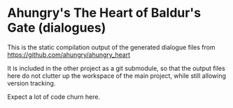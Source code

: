 # Ahungry's The Heart of Baldur's Gate (dialogues)

This is the static compilation output of the generated dialogue 
files from https://github.com/ahungry/ahungry_heart

It is included in the other project as a git submodule, so that the output files here do
not clutter up the workspace of the main project, while still allowing version tracking.

Expect a lot of code churn here.
